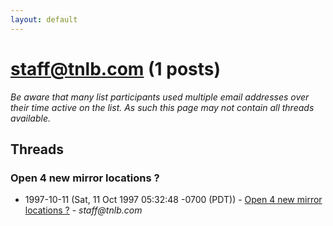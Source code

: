 ```yaml
---
layout: default
---
```


# staff@tnlb.com (1 posts)

_Be aware that many list participants used multiple email addresses over their time active on the list. As such this page may not contain all threads available._

## Threads

### Open 4 new mirror locations ?
+ 1997-10-11 (Sat, 11 Oct 1997 05:32:48 -0700 (PDT)) - [Open 4 new mirror locations ?](/archive/1997/10/7b398cb7925b2a4d0830df20c9f8f18de686b54fab110ed1ed4dcf85dd520552) - _staff@tnlb.com_


